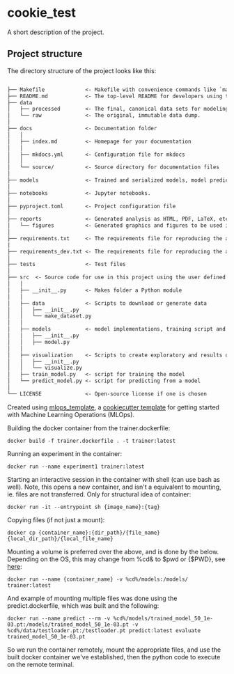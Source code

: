 # cookie_test

A short description of the project.

## Project structure

The directory structure of the project looks like this:

```txt

├── Makefile             <- Makefile with convenience commands like `make data` or `make train`
├── README.md            <- The top-level README for developers using this project.
├── data
│   ├── processed        <- The final, canonical data sets for modeling.
│   └── raw              <- The original, immutable data dump.
│
├── docs                 <- Documentation folder
│   │
│   ├── index.md         <- Homepage for your documentation
│   │
│   ├── mkdocs.yml       <- Configuration file for mkdocs
│   │
│   └── source/          <- Source directory for documentation files
│
├── models               <- Trained and serialized models, model predictions, or model summaries
│
├── notebooks            <- Jupyter notebooks.
│
├── pyproject.toml       <- Project configuration file
│
├── reports              <- Generated analysis as HTML, PDF, LaTeX, etc.
│   └── figures          <- Generated graphics and figures to be used in reporting
│
├── requirements.txt     <- The requirements file for reproducing the analysis environment
|
├── requirements_dev.txt <- The requirements file for reproducing the analysis environment
│
├── tests                <- Test files
│
├── src  <- Source code for use in this project using the user defined <project_name>
│   │
│   ├── __init__.py      <- Makes folder a Python module
│   │
│   ├── data             <- Scripts to download or generate data
│   │   ├── __init__.py
│   │   └── make_dataset.py
│   │
│   ├── models           <- model implementations, training script and prediction script
│   │   ├── __init__.py
│   │   ├── model.py
│   │
│   ├── visualization    <- Scripts to create exploratory and results oriented visualizations
│   │   ├── __init__.py
│   │   └── visualize.py
│   ├── train_model.py   <- script for training the model
│   └── predict_model.py <- script for predicting from a model
│
└── LICENSE              <- Open-source license if one is chosen
```

Created using [mlops_template](https://github.com/SkafteNicki/mlops_template),
a [cookiecutter template](https://github.com/cookiecutter/cookiecutter) for getting
started with Machine Learning Operations (MLOps).


Building the docker container from the trainer.dockerfile:
```
docker build -f trainer.dockerfile . -t trainer:latest
```
Running an experiment in the container:
```
docker run --name experiment1 trainer:latest
```
Starting an interactive session in the container with shell (can use bash as well). Note, this opens a new container, and isn't a equivalent to mounting, ie. files are not transferred. Only for structural idea of container:
```
docker run -it --entrypoint sh {image_name}:{tag}
```
Copying files (if not just a mount):
```
docker cp {container_name}:{dir_path}/{file_name} {local_dir_path}/{local_file_name}
```
Mounting a volume is preferred over the above, and is done by the below. Depending on the OS, this may change from %cd& to $pwd or {$PWD}, see [here](https://stackoverflow.com/questions/41485217/mount-current-directory-as-a-volume-in-docker-on-windows-10):
```
docker run --name {container_name} -v %cd%/models:/models/ trainer:latest
```
And example of mounting multiple files was done using the predict.dockerfile, which was built and the following:
```
docker run --name predict --rm -v %cd%/models/trained_model_50_1e-03.pt:/models/trained_model_50_1e-03.pt -v %cd%/data/testloader.pt:/testloader.pt predict:latest evaluate trained_model_50_1e-03.pt
```
So we run the container remotely, mount the appropriate files, and use the built docker container we've established, then the python code to execute on the remote terminal.

